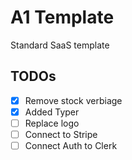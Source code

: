 # A1 Template

Standard SaaS template

## TODOs
- [x] Remove stock verbiage
- [x] Added Typer
- [ ] Replace logo
- [ ] Connect to Stripe 
- [ ] Connect Auth to Clerk 